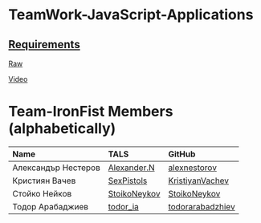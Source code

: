 # TeamWork-JavaScript-Applications

## [Requirements](https://github.com/Team-IronFist/TeamWork-JavaScript-Applications/blob/master/Requirements.md) ##

[Raw](https://cdn.rawgit.com/Team-IronFist/TeamWork-JavaScript-Applications/master/IronFist%20Dealership/public/index.html)

[Video](https://www.youtube.com/watch?v=Rqd9KQVAiZo&feature=youtu.be)

# Team-IronFist Members (alphabetically)

| Name | TALS | GitHub |
| :------------- | :------------------- | :------------------------------------------|
| Александър Нестеров | [Alexander.N](http://telerikacademy.com/Users/Alexander.N) | [alexnestorov](https://github.com/alexnestorov) |
| Кристиян Вачев | [SexPistols](http://telerikacademy.com/Users/SexPistols) | [KristiyanVachev](https://github.com/KristiyanVachev) |
| Стойко Нейков  | [StoikoNeykov](http://telerikacademy.com/Users/StoikoNeykov) | [StoikoNeykov](https://github.com/StoikoNeykov) |
| Тодор Арабаджиев | [todor_ia](http://telerikacademy.com/Users/todor_ia) | [todorarabadzhiev](https://github.com/todorarabadzhiev) |